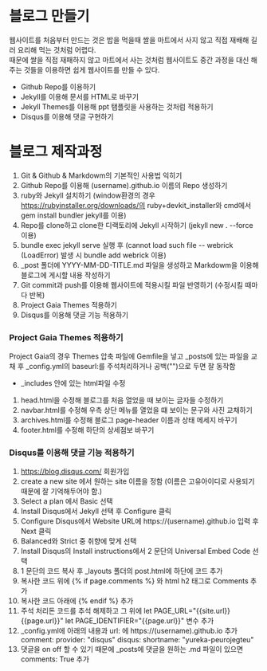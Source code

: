 # 블로그 만들기
웹사이트를 처음부터 만드는 것은 밥을 먹을때 쌀을 마트에서 사지 않고 직접 재배해 길러 요리해 먹는 것처럼 어렵다.  
때문에 쌀을 직접 재패하지 않고 마트에서 사는 것처럼 웹사이트도 중간 과정을 대신 해주는 것들을 이용하면 쉽게 웹사이트를 만들 수 있다.
- Github Repo를 이용하기
- Jekyll를 이용해 문서를 HTML로 바꾸기
- Jekyll Themes를 이용해 ppt 탬플릿을 사용하는 것처럼 적용하기
- Disqus를 이용해 댓글 구현하기
# 블로그 제작과정
1. Git & Github & Markdowm의 기본적인 사용법 익히기
1. Github Repo를 이용해 (username).github.io 이름의 Repo 생성하기
1. ruby와 Jekyll 설치하기 (window환경의 경우 https://rubyinstaller.org/downloads/의 ruby+devkit_installer와 cmd에서 gem install bundler jekyll를 이용)
1. Repo를 clone하고 clone한 디랙토리에 Jekyll 시작하기 (jekyll new . --force 이용)
1. bundle exec jekyll serve 실행 후 (cannot load such file -- webrick (LoadError) 발생 시 bundle add webrick 이용)
1. _post 폴더에 YYYY-MM-DD-TITLE.md 파일을 생성하고 Markdowm을 이용해 블로그에 게시할 내용 작성하기
1. Git commit과 push를 이용해 웹사이트에 적용시킬 파일 반영하기 (수정시킬 때마다 반복)
1. Project Gaia Themes 적용하기
1. Disqus를 이용해 댓글 기능 적용하기

### Project Gaia Themes 적용하기
Project Gaia의 경우 Themes 압축 파일에 Gemfile을 넣고 _posts에 있는 파일을 교채 후 _config.yml의 baseurl:를 주석처리하거나 공백("")으로 두면 잘 동작함
- _includes 안에 있는  html파일 수정
1. head.html을 수정해 블로그를 처음 열었을 때 보이는 글자들 수정하기
1. navbar.html를 수정해 우측 상단 메뉴를 열었을 떄 보이는 문구와 사진 교채하기
1. archives.html를 수정해 블로그 page-header 이름과 상태 메세지 바꾸기
1. footer.html를 수정해 하단의 상세점보 바꾸기

### Disqus를 이용해 댓글 기능 적용하기
1. https://blog.disqus.com/ 회원가입
1. create a new site 에서 원하는 site 이름을 정함 (이름은 고유아이디로 사용되기 때문에 잘 기억해두어야 함.)
1. Select a plan 에서 Basic 선택 
1. Install Disqus에서 Jekyll 선택 후 Configure 클릭
1. Configure Disqus에서 Website URL에 https://(username).github.io 입력 후 Next 클릭
1. Balanced와 Strict 중 취향에 맞게 선택
1. Install Disqus의 Install instructions에서 2 문단의 Universal Embed Code 선택
1. 1 문단의 코드 복사 후 _layouts 폴더의 post.html에 하단에 코드 추가
1. 복사한 코드 위에 {% if page.comments %} 와 html h2 태그로 Comments 추가
1. 복사한 코드 아래에 {% endif %} 추가
1. 주석 처리돈 코드를 추석 해제하고 그 위에 let PAGE_URL="{{site.url}}{{page.url}}" let PAGE_IDENTIFIER="{{page.url}}" 변수 추가
1. _config.yml에 아래의 내용과 url: 에 https://(username).github.io 추가
comment:
    provider: "disqus"
    disqus:
        shortname: "yureka-peurojegteu"
1. 댓글을 on off 할 수 있기 때문에 _posts에 댓글을 원하는 .md 파일이 있으면 comments: True 추가